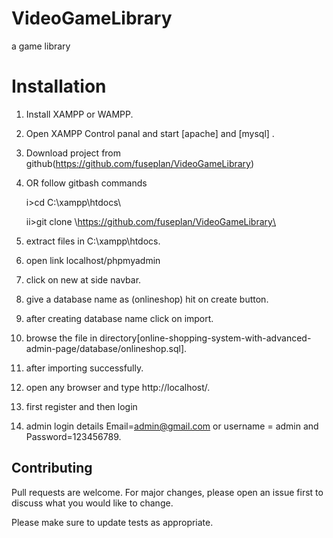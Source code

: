 # VideoGameLibrary
a game library 

# Installation

1. Install XAMPP or WAMPP.

2. Open XAMPP Control panal and start [apache] and [mysql] .

3. Download project from github(https://github.com/fuseplan/VideoGameLibrary)
4. OR follow gitbash commands
    
    i>cd C:\\xampp\htdocs\
    
    ii>git clone \\https://github.com/fuseplan/VideoGameLibrary\  
5. extract files in C:\\xampp\htdocs\.

6. open link localhost/phpmyadmin

7. click on new at side navbar.

8. give a database name as (onlineshop) hit on create button.

9. after creating database name click on import.

10. browse the file in directory[online-shopping-system-with-advanced-admin-page/database/onlineshop.sql].

11. after importing successfully.

12. open any browser and type http://localhost/.

13. first register and then login

14. admin login details  Email=admin@gmail.com or username = admin and Password=123456789.



## Contributing
Pull requests are welcome. For major changes, please open an issue first to discuss what you would like to change.

Please make sure to update tests as appropriate.

